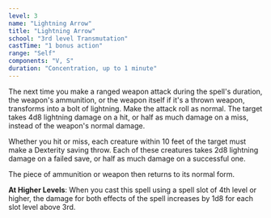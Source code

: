 ```yaml
---
level: 3
name: "Lightning Arrow"
title: "Lightning Arrow"
school: "3rd level Transmutation"
castTime: "1 bonus action"
range: "Self"
components: "V, S"
duration: "Concentration, up to 1 minute"
---
```


The next time you make a ranged weapon attack during the spell's duration, the weapon's ammunition, or the weapon itself if it's a thrown weapon, transforms into a bolt of lightning. Make the attack roll as normal. The target takes 4d8 lightning damage on a hit, or half as much damage on a miss, instead of the weapon's normal damage.

Whether you hit or miss, each creature within 10 feet of the target must make a Dexterity saving throw. Each of these creatures takes 2d8 lightning damage on a failed save, or half as much damage on a successful one.

The piece of ammunition or weapon then returns to its normal form.

**At Higher Levels**: When you cast this spell using a spell slot of 4th level or higher, the damage for both effects of the spell increases by 1d8 for each slot level above 3rd.
